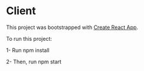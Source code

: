 # Client

This project was bootstrapped with [Create React App](https://github.com/facebookincubator/create-react-app).

To run this project:

1- Run npm install

2- Then, run npm start
